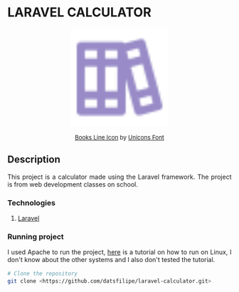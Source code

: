 # LARAVEL CALCULATOR

<p align="center">
  <img width="220" src="./assets/books.svg">
</p>  

<p style="font-size: 13px" align="center">
  <a href="https://iconscout.com/icons/books" target="_blank">Books Line Icon</a> by <a href="https://iconscout.com/contributors/unicons" target="_blank">Unicons Font</a>
</p>

## Description

<p align="justify">
  This project is a calculator made using the Laravel framework. The project is from web development classes on school.
</p>

### Technologies

1. <a href="https://laravel.com/" >Laravel</a>

### Running project

<p align="justify">I used Apache to run the project, <a href="https://www.codecheef.org/article/how-to-deploy-laravel-project-with-apache-and-linux-server" >here</a> is a tutorial on how to run on Linux, I don't know about the other systems and I also don't tested the tutorial.</p>

```bash
# Clone the repository
git clone <https://github.com/datsfilipe/laravel-calculator.git>
```
